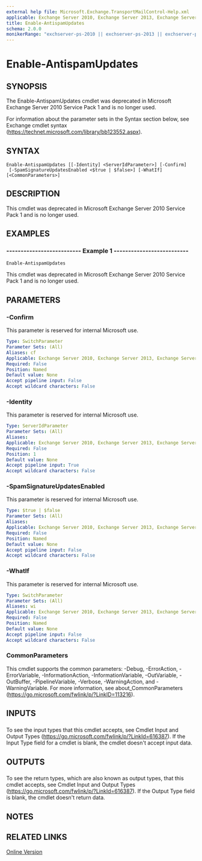 ```yaml
---
external help file: Microsoft.Exchange.TransportMailControl-Help.xml
applicable: Exchange Server 2010, Exchange Server 2013, Exchange Server 2016, Exchange Server 2019
title: Enable-AntispamUpdates
schema: 2.0.0
monikerRange: "exchserver-ps-2010 || exchserver-ps-2013 || exchserver-ps-2016 || exchserver-ps-2019"
---
```


# Enable-AntispamUpdates

## SYNOPSIS
The Enable-AntispamUpdates cmdlet was deprecated in Microsoft Exchange Server 2010 Service Pack 1 and is no longer used.

For information about the parameter sets in the Syntax section below, see Exchange cmdlet syntax (https://technet.microsoft.com/library/bb123552.aspx).

## SYNTAX

```
Enable-AntispamUpdates [[-Identity] <ServerIdParameter>] [-Confirm]
 [-SpamSignatureUpdatesEnabled <$true | $false>] [-WhatIf] [<CommonParameters>]
```

## DESCRIPTION
This cmdlet was deprecated in Microsoft Exchange Server 2010 Service Pack 1 and is no longer used.

## EXAMPLES

### -------------------------- Example 1 --------------------------
```
Enable-AntispamUpdates
```

This cmdlet was deprecated in Microsoft Exchange Server 2010 Service Pack 1 and is no longer used.

## PARAMETERS

### -Confirm
This parameter is reserved for internal Microsoft use.

```yaml
Type: SwitchParameter
Parameter Sets: (All)
Aliases: cf
Applicable: Exchange Server 2010, Exchange Server 2013, Exchange Server 2016, Exchange Server 2019
Required: False
Position: Named
Default value: None
Accept pipeline input: False
Accept wildcard characters: False
```

### -Identity
This parameter is reserved for internal Microsoft use.

```yaml
Type: ServerIdParameter
Parameter Sets: (All)
Aliases:
Applicable: Exchange Server 2010, Exchange Server 2013, Exchange Server 2016, Exchange Server 2019
Required: False
Position: 1
Default value: None
Accept pipeline input: True
Accept wildcard characters: False
```

### -SpamSignatureUpdatesEnabled
This parameter is reserved for internal Microsoft use.

```yaml
Type: $true | $false
Parameter Sets: (All)
Aliases:
Applicable: Exchange Server 2010, Exchange Server 2013, Exchange Server 2016, Exchange Server 2019
Required: False
Position: Named
Default value: None
Accept pipeline input: False
Accept wildcard characters: False
```

### -WhatIf
This parameter is reserved for internal Microsoft use.

```yaml
Type: SwitchParameter
Parameter Sets: (All)
Aliases: wi
Applicable: Exchange Server 2010, Exchange Server 2013, Exchange Server 2016, Exchange Server 2019
Required: False
Position: Named
Default value: None
Accept pipeline input: False
Accept wildcard characters: False
```

### CommonParameters
This cmdlet supports the common parameters: -Debug, -ErrorAction, -ErrorVariable, -InformationAction, -InformationVariable, -OutVariable, -OutBuffer, -PipelineVariable, -Verbose, -WarningAction, and -WarningVariable. For more information, see about_CommonParameters (https://go.microsoft.com/fwlink/p/?LinkID=113216).

## INPUTS

###  
To see the input types that this cmdlet accepts, see Cmdlet Input and Output Types (https://go.microsoft.com/fwlink/p/?LinkId=616387). If the Input Type field for a cmdlet is blank, the cmdlet doesn't accept input data.

## OUTPUTS

###  
To see the return types, which are also known as output types, that this cmdlet accepts, see Cmdlet Input and Output Types (https://go.microsoft.com/fwlink/p/?LinkId=616387). If the Output Type field is blank, the cmdlet doesn't return data.

## NOTES

## RELATED LINKS

[Online Version](https://technet.microsoft.com/library/52626c5d-d455-4c6f-a875-418ba007a501.aspx)
